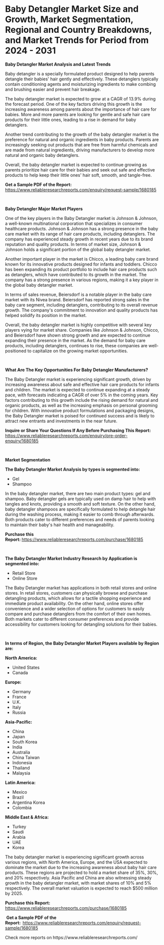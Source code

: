 <p><h1>Baby Detangler Market Size and Growth, Market Segmentation, Regional and Country Breakdowns, and Market Trends for Period from 2024 -  2031</h1></p><p><strong>Baby Detangler Market Analysis and Latest Trends</strong></p>
<p><p>Baby detangler is a specially formulated product designed to help parents detangle their babies' hair gently and effectively. These detanglers typically contain conditioning agents and moisturizing ingredients to make combing and brushing easier and prevent hair breakage.</p><p>The baby detangler market is expected to grow at a CAGR of 13.9% during the forecast period. One of the key factors driving this growth is the increasing awareness among parents about the importance of hair care for babies. More and more parents are looking for gentle and safe hair care products for their little ones, leading to a rise in demand for baby detanglers.</p><p>Another trend contributing to the growth of the baby detangler market is the preference for natural and organic ingredients in baby products. Parents are increasingly seeking out products that are free from harmful chemicals and are made from natural ingredients, driving manufacturers to develop more natural and organic baby detanglers.</p><p>Overall, the baby detangler market is expected to continue growing as parents prioritize hair care for their babies and seek out safe and effective products to help keep their little ones' hair soft, smooth, and tangle-free.</p></p>
<p><strong>Get a Sample PDF of the Report:&nbsp;</strong> <a href="https://www.reliableresearchreports.com/enquiry/request-sample/1680185">https://www.reliableresearchreports.com/enquiry/request-sample/1680185</a></p>
<p>&nbsp;</p>
<p><strong>Baby Detangler Major Market Players</strong></p>
<p><p>One of the key players in the Baby Detangler market is Johnson & Johnson, a well-known multinational corporation that specializes in consumer healthcare products. Johnson & Johnson has a strong presence in the baby care market with its range of hair care products, including detanglers. The company has experienced steady growth in recent years due to its brand reputation and quality products. In terms of market size, Johnson & Johnson holds a significant portion of the global baby detangler market.</p><p>Another important player in the market is Chicco, a leading baby care brand known for its innovative products designed for infants and toddlers. Chicco has been expanding its product portfolio to include hair care products such as detanglers, which have contributed to its growth in the market. The company has a strong presence in various regions, making it a key player in the global baby detangler market.</p><p>In terms of sales revenue, Beiersdorf is a notable player in the baby care market with its Nivea brand. Beiersdorf has reported strong sales in the baby care segment, including detanglers, contributing to its overall revenue growth. The company's commitment to innovation and quality products has helped solidify its position in the market.</p><p>Overall, the baby detangler market is highly competitive with several key players vying for market share. Companies like Johnson & Johnson, Chicco, and Beiersdorf have shown strong growth and are expected to continue expanding their presence in the market. As the demand for baby care products, including detanglers, continues to rise, these companies are well-positioned to capitalize on the growing market opportunities.</p></p>
<p>&nbsp;</p>
<p><strong>What Are The Key Opportunities For Baby Detangler Manufacturers?</strong></p>
<p><p>The Baby Detangler market is experiencing significant growth, driven by increasing awareness about safe and effective hair care products for infants and children. The market is expected to continue expanding at a steady pace, with forecasts indicating a CAGR of over 5% in the coming years. Key factors contributing to this growth include the rising demand for natural and organic products, as well as the increasing emphasis on personal grooming for children. With innovative product formulations and packaging designs, the Baby Detangler market is poised for continued success and is likely to attract new entrants and investments in the near future.</p></p>
<p><strong>Inquire or Share Your Questions If Any Before Purchasing This Report:</strong> <a href="https://www.reliableresearchreports.com/enquiry/pre-order-enquiry/1680185">https://www.reliableresearchreports.com/enquiry/pre-order-enquiry/1680185</a></p>
<p>&nbsp;</p>
<p><strong>Market Segmentation</strong></p>
<p><strong>The Baby Detangler Market Analysis by types is segmented into:</strong></p>
<p><ul><li>Gel</li><li>Shampoo</li></ul></p>
<p><p>In the baby detangler market, there are two main product types: gel and shampoo. Baby detangler gels are typically used on damp hair to help with tangles and knots, providing a smooth and soft texture. On the other hand, baby detangler shampoos are specifically formulated to help detangle hair during the washing process, making it easier to comb through afterwards. Both products cater to different preferences and needs of parents looking to maintain their baby's hair health and manageability.</p></p>
<p><strong>Purchase this Report:&nbsp;</strong><a href="https://www.reliableresearchreports.com/purchase/1680185">https://www.reliableresearchreports.com/purchase/1680185</a></p>
<p>&nbsp;</p>
<p><strong>The Baby Detangler Market Industry Research by Application is segmented into:</strong></p>
<p><ul><li>Retail Store</li><li>Online Store</li></ul></p>
<p><p>The Baby Detangler market has applications in both retail stores and online stores. In retail stores, customers can physically browse and purchase detangling products, which allows for a tactile shopping experience and immediate product availability. On the other hand, online stores offer convenience and a wider selection of options for customers to easily compare and purchase detanglers from the comfort of their own homes. Both markets cater to different consumer preferences and provide accessibility for customers looking for detangling solutions for their babies.</p></p>
<p>&nbsp;</p>
<p><strong>In terms of Region, the Baby Detangler Market Players available by Region are:</strong></p>
<p>
    <p> <strong> North America: </strong>
        <ul>
            <li>United States</li>
            <li>Canada</li>
        </ul>
        </p> 
    <p> <strong> Europe: </strong>
        <ul>
            <li>Germany</li>
            <li>France</li>
            <li>U.K.</li>
            <li>Italy</li>
            <li>Russia</li>
        </ul>
        </p> 
    <p> <strong> Asia-Pacific: </strong>
        <ul>
            <li>China</li>
            <li>Japan</li>
            <li>South Korea</li>
            <li>India</li>
            <li>Australia</li>
            <li>China Taiwan</li>
            <li>Indonesia</li>
            <li>Thailand</li>
            <li>Malaysia</li>
        </ul>
        </p> 
    <p> <strong> Latin America: </strong>
        <ul>
            <li>Mexico</li>
            <li>Brazil</li>
            <li>Argentina Korea</li>
            <li>Colombia</li>
        </ul>
        </p> 
    <p> <strong> Middle East & Africa: </strong>
        <ul>
            <li>Turkey</li>
            <li>Saudi</li>
            <li>Arabia</li>
            <li>UAE</li>
            <li>Korea</li>
        </ul>
    </p>
    </p>
<p><p>The baby detangler market is experiencing significant growth across various regions, with North America, Europe, and the USA expected to dominate the market due to the increasing awareness about baby hair care products. These regions are projected to hold a market share of 35%, 30%, and 20% respectively. Asia Pacific and China are also witnessing steady growth in the baby detangler market, with market shares of 10% and 5% respectively. The overall market valuation is expected to reach $500 million by 2025.</p></p>
<p><strong>Purchase this Report: </strong><a href="https://www.reliableresearchreports.com/purchase/1680185">https://www.reliableresearchreports.com/purchase/1680185</a></p>
<p>&nbsp;<strong>Get a Sample PDF of the Report:&nbsp;&nbsp;</strong><a href="https://www.reliableresearchreports.com/enquiry/request-sample/1680185">https://www.reliableresearchreports.com/enquiry/request-sample/1680185</a></p>
<p><strong></strong></p>
<p>Check more reports on https://www.reliableresearchreports.com/</p>